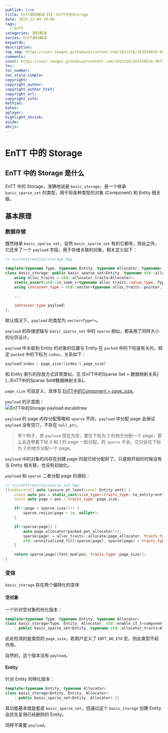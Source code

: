 ```yaml
---
publish: true
title: EnTT源码解读【5】：EnTT中的Storage
date: 2023-12-09 19:00
tags:
  - EnTT
categories: 源码解读
series: EnTT源码解读
keywords: 
description: 
top_img: https://user-images.githubusercontent.com/1812216/103550016-90752280-4ea8-11eb-8667-12ed2219e137.png
comments: 
cover: https://user-images.githubusercontent.com/1812216/103550016-90752280-4ea8-11eb-8667-12ed2219e137.png
toc: 
toc_number: 
toc_style_simple: 
copyright: 
copyright_author: 
copyright_author_href: 
copyright_url: 
copyright_info: 
mathjax: 
katex: 
aplayer: 
highlight_shrink: 
aside: 
abcjs:
---
```

# EnTT 中的 Storage
## EnTT 中的 Storage 是什么
EnTT 中的 Storage，准确地说是 `basic_storage`，是一个继承 `basic_sparse_set` 的类型，用于将各种类型的对象 (Component) 和 Entity 相关联。

## 基本原理
### 数据存储
既然继承 `basic_sparse_set`，自然 `basic_sparse_set` 有的它都有，除此之外，它还多了一个 `payload` 字段，用于存储关联的对象，相关定义如下：
```cpp
// src/entt/entity/storage.hpp

template<typename Type, typename Entity, typename Allocator, typename>
class basic_storage: public basic_sparse_set<Entity, typename std::allocator_traits<Allocator>::template rebind_alloc<Entity>> {
    using alloc_traits = std::allocator_traits<Allocator>;
    static_assert(std::is_same_v<typename alloc_traits::value_type, Type>, "Invalid value type");
    using container_type = std::vector<typename alloc_traits::pointer, typename alloc_traits::template rebind_alloc<typename alloc_traits::pointer>>;

	...
	
    container_type payload;
};
```

默认情况下，`payload` 的类型为 `vector<Type*>`。

`payload` 的存储逻辑与 `basic_sparse_set` 中的 `sparse` 相似，都采用了同样大小的分页设计。

`payload` 中关联到 Entity 的对象的位置与 Entity 在 `packed` 中的下标是有关的，假定 `packed` 中的下标为 `index`，关系如下：
```cpp
payload[index / page_size][index % page_size]
```

和 Entity 索引的存放方式非常类似，见 [EnTT中的Sparse Set > 数据映射关系](../EnTT中的Sparse Set#数据映射关系)。

`page_size` 可自定义，具体见 [EnTT中的Component > page_size](../EnTT中的Component#page_size)。

`payload` 的示意图：  
![EnTT中的Storage payload.excalidraw](https://picgo.handsome-cong.fun/Gallery/hexo/images/EnTT%E4%B8%AD%E7%9A%84Storage%20payload.excalidraw.svg)

`payload` 的 page 内存分配策略和 `sparse` 不同，`payload` 中分配 page 会保证 `payload` 没有空穴，不存在 `null_ptr`。
> 举个例子，若 `payload` 现在为空，要在下标为 2 的地方分配一个 page，那么会连带着下标 0 和 1 的 page 一起分配。而 `sparse` 不会，它只会在下标为 2 的地方分配一个 page。

`payload` 中的对象的内存在创建 page 时就已经分配好了，只是刚开始的时候没有与 Entity 相关联，也没有初始化。

`payload` 和 `sparse` 二者分配 page 的源码：
```cpp
// src/entt/entity/sparse_set.hpp
[[nodiscard]] auto &assure_at_least(const Entity entt) {
	const auto pos = static_cast<size_type>(traits_type::to_entity(entt));
	const auto page = pos / traits_type::page_size;

	if(!(page < sparse.size())) {
		sparse.resize(page + 1u, nullptr);
	}

	if(!sparse[page]) {
		auto page_allocator{packed.get_allocator()};
		sparse[page] = alloc_traits::allocate(page_allocator, traits_type::page_size);
		std::uninitialized_fill(sparse[page], sparse[page] + traits_type::page_size, null);
	}

	return sparse[page][fast_mod(pos, traits_type::page_size)];
}
```

### 变体
`basic_storage` 存在两个偏特化的变体

#### 空对象
一个针对空对象的优化版本：
```cpp
template<typename Type, typename Entity, typename Allocator>
class basic_storage<Type, Entity, Allocator, std::enable_if_t<component_traits<Type>::page_size == 0u>>
    : public basic_sparse_set<Entity, typename std::allocator_traits<Allocator>::template rebind_alloc<Entity>> {}
```
此处检测的是类型的 `page_size`，若用户定义了 `ENTT_NO_ETO` 宏，则此类型不起作用。

自然的，这个版本没有 `payload`。

#### Entity
针对 Entity 的特化版本：
```cpp
template<typename Entity, typename Allocator>
class basic_storage<Entity, Entity, Allocator>
    : public basic_sparse_set<Entity, Allocator> {}
```

其功能基本就是套皮 `basic_sparse_set`，但通过这个 `basic_storage` 创建 Entity 会优先复用已经删除的 Entity。

同样不需要 `payload`。